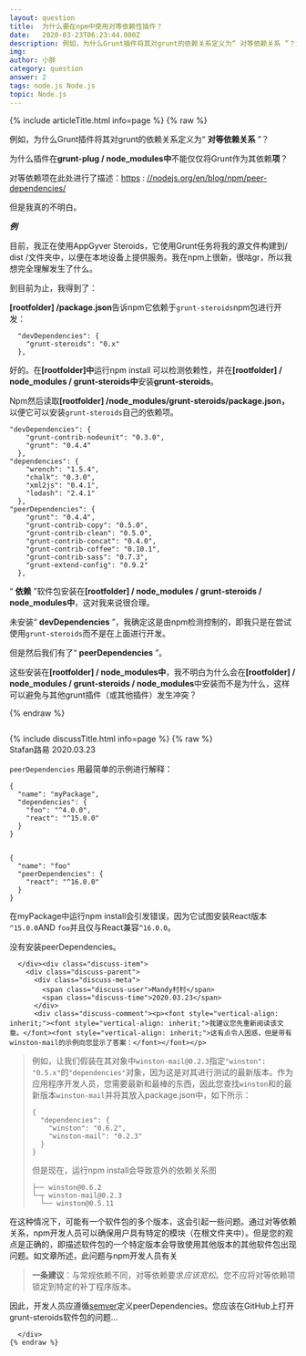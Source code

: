 ```yaml
---
layout: question
title:  为什么要在npm中使用对等依赖性插件？
date:   2020-03-23T06:23:44.000Z
description: 例如，为什么Grunt插件将其对grunt的依赖关系定义为“ 对等依赖关系 ”？为什么插件在grunt-plug / node_modules中不能仅...
img: 
author: 小胖
category: question
answer: 2
tags: node.js Node.js
topic: Node.js
---
```

<div class="article-root">
  <div class="article">
    {% include articleTitle.html info=page %}
    {% raw %}
    <div class="article-content"><p><font style="vertical-align: inherit;"><font style="vertical-align: inherit;">例如，为什么Grunt插件将其对grunt的依赖关系定义为“ </font></font><strong><font style="vertical-align: inherit;"><font style="vertical-align: inherit;">对等依赖关系</font></font></strong><font style="vertical-align: inherit;"><font style="vertical-align: inherit;"> ”？</font></font></p>

<p><font style="vertical-align: inherit;"><font style="vertical-align: inherit;">为什么插件在</font></font><strong><font style="vertical-align: inherit;"><font style="vertical-align: inherit;">grunt-plug / node_modules中</font></font></strong><font style="vertical-align: inherit;"><font style="vertical-align: inherit;">不能仅仅将Grunt作为其依赖</font><strong><font style="vertical-align: inherit;">项</font></strong><font style="vertical-align: inherit;">？</font></font></p>

<p><font style="vertical-align: inherit;"><font style="vertical-align: inherit;">对等依赖项在此处进行了描述：</font><a href="https://nodejs.org/en/blog/npm/peer-dependencies/" rel="noreferrer"><font style="vertical-align: inherit;">https</font></a><font style="vertical-align: inherit;"> : </font></font><a href="https://nodejs.org/en/blog/npm/peer-dependencies/" rel="noreferrer"><font style="vertical-align: inherit;"><font style="vertical-align: inherit;">//nodejs.org/en/blog/npm/peer-dependencies/</font></font></a></p>

<p><font style="vertical-align: inherit;"><font style="vertical-align: inherit;">但是我真的不明白。</font></font></p>

<p><strong><em><font style="vertical-align: inherit;"><font style="vertical-align: inherit;">例</font></font></em></strong></p>

<p><font style="vertical-align: inherit;"><font style="vertical-align: inherit;">目前，我正在使用AppGyver Steroids，它使用Grunt任务将我的源文件构建到/ dist /文件夹中，以便在本地设备上提供服务。</font><font style="vertical-align: inherit;">我在npm上很新，很咕gr，所以我想完全理解发生了什么。</font></font></p>

<p><font style="vertical-align: inherit;"><font style="vertical-align: inherit;">到目前为止，我得到了：</font></font></p>

<p><strong><font style="vertical-align: inherit;"><font style="vertical-align: inherit;">[rootfolder] /package.json</font></font></strong><font style="vertical-align: inherit;"><font style="vertical-align: inherit;">告诉npm它依赖于</font></font><code>grunt-steroids</code><font style="vertical-align: inherit;"><font style="vertical-align: inherit;">npm包进行开发：</font></font></p>

<pre><code>  "devDependencies": {<font></font>
    "grunt-steroids": "0.x"<font></font>
  },<font></font>
</code></pre>

<p><font style="vertical-align: inherit;"><font style="vertical-align: inherit;">好的。</font><font style="vertical-align: inherit;">在</font></font><strong><font style="vertical-align: inherit;"><font style="vertical-align: inherit;">[rootfolder]中</font></font></strong><font style="vertical-align: inherit;"><font style="vertical-align: inherit;">运行npm install </font><font style="vertical-align: inherit;">可以检测依赖性，并在</font></font><strong><font style="vertical-align: inherit;"><font style="vertical-align: inherit;">[rootfolder] / node_modules / grunt-steroids中</font></font></strong><font style="vertical-align: inherit;"><font style="vertical-align: inherit;">安装</font><strong><font style="vertical-align: inherit;">grunt-steroids</font></strong><font style="vertical-align: inherit;">。</font></font></p>

<p><font style="vertical-align: inherit;"><font style="vertical-align: inherit;">Npm然后读取</font></font><strong><font style="vertical-align: inherit;"><font style="vertical-align: inherit;">[rootfolder] /node_modules/grunt-steroids/package.json，</font></font></strong><font style="vertical-align: inherit;"><font style="vertical-align: inherit;">以便它可以安装</font></font><code>grunt-steroids</code><font style="vertical-align: inherit;"><font style="vertical-align: inherit;">自己的依赖项。</font></font></p>

<pre><code>"devDependencies": {<font></font>
    "grunt-contrib-nodeunit": "0.3.0",<font></font>
    "grunt": "0.4.4"<font></font>
  },<font></font>
"dependencies": {<font></font>
    "wrench": "1.5.4",<font></font>
    "chalk": "0.3.0",<font></font>
    "xml2js": "0.4.1",<font></font>
    "lodash": "2.4.1"<font></font>
  },<font></font>
"peerDependencies": {<font></font>
    "grunt": "0.4.4",<font></font>
    "grunt-contrib-copy": "0.5.0",<font></font>
    "grunt-contrib-clean": "0.5.0",<font></font>
    "grunt-contrib-concat": "0.4.0",<font></font>
    "grunt-contrib-coffee": "0.10.1",<font></font>
    "grunt-contrib-sass": "0.7.3",<font></font>
    "grunt-extend-config": "0.9.2"<font></font>
  },<font></font>
</code></pre>

<p><font style="vertical-align: inherit;"><font style="vertical-align: inherit;">“ </font></font><strong><font style="vertical-align: inherit;"><font style="vertical-align: inherit;">依赖</font></font></strong><font style="vertical-align: inherit;"><font style="vertical-align: inherit;"> ”软件包安装在</font></font><strong><font style="vertical-align: inherit;"><font style="vertical-align: inherit;">[rootfolder] / node_modules / grunt-steroids / node_modules中</font></font></strong><font style="vertical-align: inherit;"><font style="vertical-align: inherit;">，这对我来说很合理。</font></font></p>

<p><font style="vertical-align: inherit;"><font style="vertical-align: inherit;">未安装</font><font style="vertical-align: inherit;">“ </font></font><strong><font style="vertical-align: inherit;"><font style="vertical-align: inherit;">devDependencies</font></font></strong><font style="vertical-align: inherit;"><font style="vertical-align: inherit;"> ”，我确定这是由npm检测控制的，即我只是在尝试使用</font></font><code>grunt-steroids</code><font style="vertical-align: inherit;"><font style="vertical-align: inherit;">而不是在上面进行开发。</font></font></p>

<p><font style="vertical-align: inherit;"><font style="vertical-align: inherit;">但是然后我们有了“ </font></font><strong><font style="vertical-align: inherit;"><font style="vertical-align: inherit;">peerDependencies</font></font></strong><font style="vertical-align: inherit;"><font style="vertical-align: inherit;"> ”。</font></font></p>

<p><font style="vertical-align: inherit;"><font style="vertical-align: inherit;">这些安装在</font></font><strong><font style="vertical-align: inherit;"><font style="vertical-align: inherit;">[rootfolder] / node_modules中</font></font></strong><font style="vertical-align: inherit;"><font style="vertical-align: inherit;">，我不明白为什么会在</font></font><strong><font style="vertical-align: inherit;"><font style="vertical-align: inherit;">[rootfolder] / node_modules / grunt-steroids / node_modules</font></font></strong><font style="vertical-align: inherit;"><font style="vertical-align: inherit;">中安装</font><font style="vertical-align: inherit;">而不是为什么，</font><font style="vertical-align: inherit;">这样可以避免与其他grunt插件（或其他插件）发生冲突？</font></font></p></div>
    {% endraw %}
  </div>
  <p style="height: 0;width:0;overflow: hidden;"> 第2826篇《为什么要在npm中使用对等依赖性插件？》来自Winter(https://github.com/aiyld/aiyld.github.io)的站点</p>
  <div class="discuss-wrapper">
    {% include discussTitle.html info=page %}
    {% raw %}
    <div class="discuss-item">
        <div class="discuss-parent">
          <div class="discuss-meta">
            <span class="discuss-user">Stafan路易</span>
            <span class="discuss-time">2020.03.23</span>
          </div>
          <div class="discuss-comment"><p><code>peerDependencies</code><font style="vertical-align: inherit;"><font style="vertical-align: inherit;"> 用最简单的示例进行解释：</font></font></p>

<pre><code>{<font></font>
  "name": "myPackage",<font></font>
  "dependencies": {<font></font>
    "foo": "^4.0.0",<font></font>
    "react": "^15.0.0"<font></font>
  }<font></font>
}<font></font>
<font></font>
<font></font>
{<font></font>
  "name": "foo"<font></font>
  "peerDependencies": {<font></font>
    "react": "^16.0.0"<font></font>
  }<font></font>
}<font></font>
</code></pre>

<p><font style="vertical-align: inherit;"><font style="vertical-align: inherit;">在myPackage中运行npm install会引发错误，因为它试图安装React版本</font></font><code>^15.0.0</code><font style="vertical-align: inherit;"><font style="vertical-align: inherit;">AND </font></font><code>foo</code><font style="vertical-align: inherit;"><font style="vertical-align: inherit;">并且仅与React兼容</font></font><code>^16.0.0</code><font style="vertical-align: inherit;"><font style="vertical-align: inherit;">。</font></font></p>

<p><font style="vertical-align: inherit;"><font style="vertical-align: inherit;">没有安装peerDependencies。</font></font></p></div>
        </div>
        
      </div><div class="discuss-item">
        <div class="discuss-parent">
          <div class="discuss-meta">
            <span class="discuss-user">Mandy村村</span>
            <span class="discuss-time">2020.03.23</span>
          </div>
          <div class="discuss-comment"><p><font style="vertical-align: inherit;"><font style="vertical-align: inherit;">我建议您先重新阅读该文章。</font><font style="vertical-align: inherit;">这有点令人困惑，但是带有winston-mail的示例向您显示了答案：</font></font></p>

<blockquote>
  <p><font style="vertical-align: inherit;"><font style="vertical-align: inherit;">例如，让我们假装</font><font style="vertical-align: inherit;">在其</font><font style="vertical-align: inherit;">对象</font><font style="vertical-align: inherit;">中</font></font><code>winston-mail@0.2.3</code><font style="vertical-align: inherit;"><font style="vertical-align: inherit;">指定</font></font><code>"winston": "0.5.x"</code><font style="vertical-align: inherit;"><font style="vertical-align: inherit;">的</font></font><code>"dependencies"</code><font style="vertical-align: inherit;"><font style="vertical-align: inherit;">对象，因为这是对其进行测试的最新版本。</font><font style="vertical-align: inherit;">作为应用程序开发人员，您需要最新和最棒的东西，因此您查找</font></font><code>winston</code><font style="vertical-align: inherit;"><font style="vertical-align: inherit;">和</font><font style="vertical-align: inherit;">的最新版本</font></font><code>winston-mail</code><font style="vertical-align: inherit;"><font style="vertical-align: inherit;">并将其放入package.json中，如下所示：</font></font></p>

<pre><code>{<font></font>
  "dependencies": {  <font></font>
    "winston": "0.6.2",  <font></font>
    "winston-mail": "0.2.3"  <font></font>
  }  <font></font>
}<font></font>
</code></pre>
  
  <p><font style="vertical-align: inherit;"><font style="vertical-align: inherit;">但是现在，运行npm install会导致意外的依赖关系图</font></font></p>

<pre><code>├── winston@0.6.2  <font></font>
└─┬ winston-mail@0.2.3                <font></font>
  └── winston@0.5.11<font></font>
</code></pre>
</blockquote>

<p><font style="vertical-align: inherit;"><font style="vertical-align: inherit;">在这种情况下，可能有一个软件包的多个版本，这会引起一些问题。</font><font style="vertical-align: inherit;">通过对等依赖关系，npm开发人员可以确保用户具有特定的模块（在根文件夹中）。</font><font style="vertical-align: inherit;">但是您的观点是正确的，即描述软件包的一个特定版本会导致使用其他版本的其他软件包出现问题。</font><font style="vertical-align: inherit;">如文章所述，此问题与npm开发人员有关</font></font></p>

<blockquote>
  <p><strong><font style="vertical-align: inherit;"><font style="vertical-align: inherit;">一条建议</font></font></strong><font style="vertical-align: inherit;"><font style="vertical-align: inherit;">：与常规依赖不同，对等依赖要求</font></font><em><font style="vertical-align: inherit;"><font style="vertical-align: inherit;">应该宽松</font></font></em><font style="vertical-align: inherit;"><font style="vertical-align: inherit;">。</font><font style="vertical-align: inherit;">您不应将对等依赖项锁定到特定的补丁程序版本。</font></font></p>
</blockquote>

<p><font style="vertical-align: inherit;"><font style="vertical-align: inherit;">因此，开发人员应遵循</font></font><a href="http://semver.org" rel="nofollow noreferrer"><font style="vertical-align: inherit;"><font style="vertical-align: inherit;">semver</font></font></a><font style="vertical-align: inherit;"><font style="vertical-align: inherit;">定义peerDependencies。</font><font style="vertical-align: inherit;">您应该在GitHub上打开grunt-steroids软件包的问题...</font></font></p></div>
        </div>
        
      </div>
    {% endraw %}
  </div>
<div>
